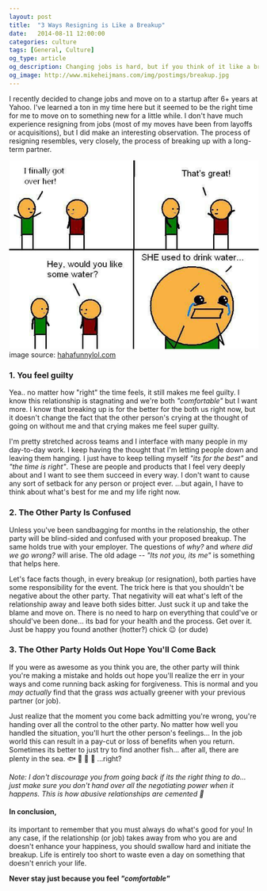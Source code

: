 ```yaml
---
layout: post
title:  "3 Ways Resigning is Like a Breakup"
date:   2014-08-11 12:00:00
categories: culture
tags: [General, Culture]
og_type: article
og_description: Changing jobs is hard, but if you think of it like a breakup, you can keep your sanity through the process
og_image: http://www.mikeheijmans.com/img/postimgs/breakup.jpg
---
```


I recently decided to change jobs and move on to a startup after 6+ years at Yahoo. I've learned a ton in my time here but it seemed to be the right time for me to move on to something new for a little while. I don't have much experience resigning from jobs (most of my moves have been from layoffs or acquisitions), but I did make an interesting observation. The process of resigning resembles, very closely, the process of breaking up with a long-term partner.

<div class="center">
	<img src="/img/postimgs/breakup.jpg"/>
	<div class="caption">
		image source: <a href="http://hahafunnylol.com/" target="_blank">hahafunnylol.com</a>
	</div>
</div>

### **1. You feel guilty**
Yea.. no matter how "right" the time feels, it still makes me feel guilty. I know this relationship is stagnating and we're both *"comfortable"* but I want more. I know that breaking up is for the better for the both us right now, but it doesn't change the fact that the other person's crying at the thought of going on without me and that crying makes me feel super guilty. 

I'm pretty stretched across teams and I interface with many people in my day-to-day work. I keep having the thought that I'm letting people down and leaving them hanging. I just have to keep telling myself *"its for the best"* and *"the time is right"*. These are people and products that I feel very deeply about and I want to see them succeed in every way. I don't want to cause any sort of setback for any person or project ever. ...but again, I have to think about what's best for me and my life right now.

### **2. The Other Party Is Confused**
Unless you've been sandbagging for months in the relationship, the other party will be blind-sided and confused with your proposed breakup. The same holds true with your employer. The questions of *why?* and *where did we go wrong?* will arise. The old adage -- *"Its not you, its me"* is something that helps here. 

Let's face facts though, in every breakup (or resignation), both parties have some responsibility for the event. The trick here is that you shouldn't be negative about the other party. That negativity will eat what's left of the relationship away and leave both sides bitter. Just suck it up and take the blame and move on. There is no need to harp on everything that could've or should've been done... its bad for your health and the process. Get over it. Just be happy you found another (hotter?) chick :wink: (or dude)

### **3. The Other Party Holds Out Hope You'll Come Back**
If you were as awesome as you think you are, the other party will think you're making a mistake and holds out hope you'll realize the err in your ways and come running back asking for forgiveness. This is normal and you *may actually* find that the grass *was* actually greener with your previous partner (or job). 
 
Just realize that the moment you come back admitting you're wrong, you're handing over all the control to the other party. No matter how well you handled the situation, you'll hurt the other person's feelings... In the job world this can result in a pay-cut or loss of benefits when you return. Sometimes its better to just try to find another fish... after all, there are plenty in the sea. :fish: :tropical_fish: :whale: :octopus: ...right?

*Note: I don't discourage you from going back if its the right thing to do... just make sure you don't hand over all the negotiating power when it happens. This is how abusive relationships are cemented :no_good:*

#### In conclusion, 

its important to remember that you must always do what's good for you! In any case, if the relationship (or job) takes away from who you are and doesn't enhance your happiness, you should swallow hard and initiate the breakup. Life is entirely too short to waste even a day on something that doesn't enrich your life. 

**Never stay just because you feel *"comfortable"***